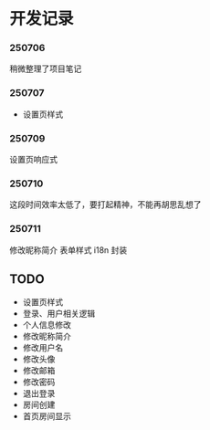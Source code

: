 # 开发记录

### 250706
稍微整理了项目笔记

### 250707
- 设置页样式

### 250709
设置页响应式

### 250710
这段时间效率太低了，要打起精神，不能再胡思乱想了

### 250711
修改昵称简介 表单样式 i18n 封装


## TODO
- 设置页样式
- 登录、用户相关逻辑
- 个人信息修改
- 修改昵称简介
- 修改用户名
- 修改头像
- 修改邮箱
- 修改密码
- 退出登录
- 房间创建
- 首页房间显示